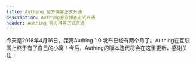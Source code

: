 ```yaml
---
title: Authing 官方博客正式开通
description: Authing官方博客正式开通
header: Authing 官方博客正式开通
---
```

今天是2018年4月16日，距离Authing 1.0 发布已经有两个月了。Authing在互联网上终于有了自己的小窝！今后，Authing的版本迭代将会在这里更新，感谢关注！